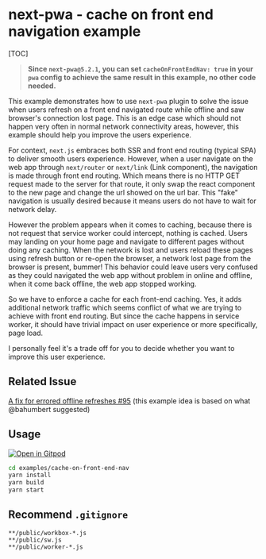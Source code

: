# next-pwa - cache on front end navigation example

[TOC]

> **Since `next-pwa@5.2.1`, you can set `cacheOnFrontEndNav: true` in your `pwa` config to achieve the same result in this example, no other code needed.**

This example demonstrates how to use `next-pwa` plugin to solve the issue when users refresh on a front end navigated route while offline and saw browser's connection lost page. This is an edge case which should not happen very often in normal network connectivity areas, however, this example should help you improve the users experience. 

For context, `next.js` embraces both SSR and front end routing (typical SPA) to deliver smooth users experience. However, when a user navigate on the web app through `next/router` or `next/link` (Link component), the navigation is made through front end routing. Which means there is no HTTP GET request made to the server for that route, it only swap the react component to the new page and change the url showed on the url bar. This "fake" navigation is usually desired because it means users do not have to wait for network delay.

However the problem appears when it comes to caching, because there is not request that service worker could intercept, nothing is cached. Users may landing on your home page and navigate to different pages without doing any caching. When the network is lost and users reload these pages using refresh button or re-open the browser, a network lost page from the browser is present, bummer! This behavior could leave users very confused as they could navigated the web app without problem in online and offline, when it come back offline, the web app stopped working.

So we have to enforce a cache for each front-end caching. Yes, it adds additional network traffic which seems conflict of what we are trying to achieve with front end routing. But since the cache happens in service worker, it should have trivial impact on user experience or more specifically, page load.

I personally feel it's a trade off for you to decide whether you want to improve this user experience.

## Related Issue

[A fix for errored offline refreshes #95](https://github.com/shadowwalker/next-pwa/issues/95) (this example idea is based on what @bahumbert suggested)

## Usage

[![Open in Gitpod](https://img.shields.io/badge/Open%20In-Gitpod.io-%231966D2?style=for-the-badge&logo=gitpod)](https://gitpod.io/#https://github.com/shadowwalker/next-pwa/)

``` bash
cd examples/cache-on-front-end-nav
yarn install
yarn build
yarn start
```

## Recommend `.gitignore`

```
**/public/workbox-*.js
**/public/sw.js
**/public/worker-*.js
```



